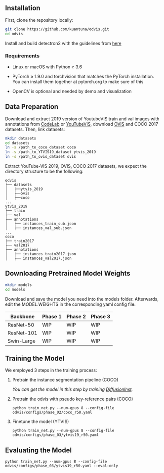 ## Installation

First, clone the repository locally:

```bash
git clone https://github.com/kuantuna/odvis.git
cd odvis
```

Install and build detectron2 with the guidelines from [here](https://detectron2.readthedocs.io/en/latest/tutorials/install.html)

### Requirements
- Linux or macOS with Python ≥ 3.6

- PyTorch ≥ 1.9.0 and torchvision that matches the PyTorch installation. You can install them together at pytorch.org to make sure of this

- OpenCV is optional and needed by demo and visualization

## Data Preparation



Download and extract 2019 version of YoutubeVIS train and val images with annotations from [CodeLab](https://competitions.codalab.org/competitions/20128#participate-get_data) or [YouTubeVIS](https://youtube-vos.org/dataset/vis/), download [OVIS](https://codalab.lisn.upsaclay.fr/competitions/4763#participate)  and COCO 2017 datasets. Then, link datasets:

```bash
mkdir datasets
cd datasets
ln -s /path_to_coco_dataset coco
ln -s /path_to_YTVIS19_dataset ytvis_2019
ln -s /path_to_ovis_dataset ovis
```



Extract YouTube-VIS 2019, OVIS, COCO 2017 datasets, we expect the directory structure to be the following:

```
odvis
├── datasets
│   ├──ytvis_2019
│   ├──ovis 
│   ├──coco 
...
ytvis_2019
├── train
├── val
├── annotations
│   ├── instances_train_sub.json
│   ├── instances_val_sub.json
...
coco
├── train2017
├── val2017
├── annotations
│   ├── instances_train2017.json
│   ├── instances_val2017.json
```


## Downloading Pretrained Model Weights

```bash
mkdir models
cd models
```

Download and save the model you need into the models folder. Afterwards, edit the MODEL.WEIGHTS in the corresponding yaml config file.

| Backbone   | Phase 1 | Phase 2 | Phase 3 |
| ---------- | ------- | ------- | ------- |
| ResNet-50  | WIP     | WIP     | WIP     | 
| ResNet-101 | WIP     | WIP     | WIP     |
| Swin-Large | WIP     | WIP     | WIP     |


## Training the Model

We employed 3 steps in the training process:

1. Pretrain the instance segmentation pipeline (COCO)

    *You can get the model in this step by training [DiffusionInst](https://github.com/chenhaoxing/DiffusionInst).*

2. Pretrain the odvis with pseudo key-reference pairs (COCO)
    ```
    python train_net.py --num-gpus 8 --config-file odvis/configs/phase_02/coco_r50.yaml
    ```

3. Finetune the model (YTVIS)
    ```
    python train_net.py --num-gpus 8 --config-file odvis/configs/phase_03/ytvis19_r50.yaml
    ```



## Evaluating the Model

```
python train_net.py --num-gpus 8 --config-file odvis/configs/phase_03/ytvis19_r50.yaml --eval-only
```
